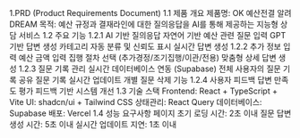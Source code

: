 1.PRD (Product Requirements Document)
1.1 제품 개요
제품명: OK 예산전결 알려DREAM
목적: 예산 규정과 결재라인에 대한 질의응답을 AI를 통해 제공하는 지능형 상담 서비스
1.2 주요 기능
1.2.1 AI 기반 질의응답
자연어 기반 예산 관련 질문 입력
GPT 기반 답변 생성
카테고리 자동 분류 및 신뢰도 표시
실시간 답변 생성
1.2.2 추가 정보 입력
예산 금액 입력
집행 절차 선택 (추가경정/조기집행/이관/전용)
맞춤형 상세 답변 생성
1.2.3 질문 기록 관리
실시간 데이터베이스 연동 (Supabase)
전체 사용자의 질문 기록 공유
질문 기록 실시간 업데이트
개별 질문 삭제 기능
1.2.4 사용자 피드백
답변 만족도 평가
피드백 기반 시스템 개선
1.3 기술 스택
Frontend: React + TypeScript + Vite
UI: shadcn/ui + Tailwind CSS
상태관리: React Query
데이터베이스: Supabase
배포: Vercel
1.4 성능 요구사항
페이지 초기 로딩 시간: 2초 이내
질문 답변 생성 시간: 5초 이내
실시간 업데이트 지연: 1초 이내